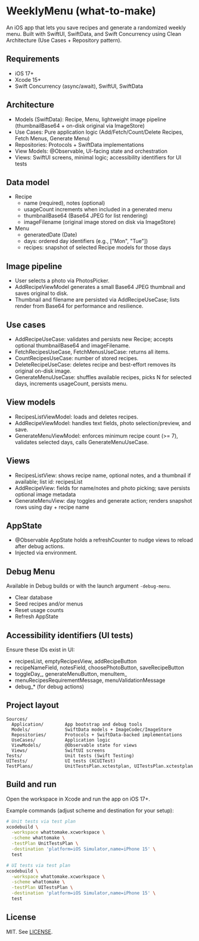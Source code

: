 # WeeklyMenu (what-to-make)

An iOS app that lets you save recipes and generate a randomized weekly menu. Built with SwiftUI, SwiftData, and Swift Concurrency using Clean Architecture (Use Cases + Repository pattern).

## Requirements
- iOS 17+
- Xcode 15+
- Swift Concurrency (async/await), SwiftUI, SwiftData

## Architecture
- Models (SwiftData): Recipe, Menu, lightweight image pipeline (thumbnailBase64 + on-disk original via ImageStore)
- Use Cases: Pure application logic (Add/Fetch/Count/Delete Recipes, Fetch Menus, Generate Menu)
- Repositories: Protocols + SwiftData implementations
- View Models: @Observable, UI-facing state and orchestration
- Views: SwiftUI screens, minimal logic; accessibility identifiers for UI tests

## Data model
- Recipe
  - name (required), notes (optional)
  - usageCount increments when included in a generated menu
  - thumbnailBase64 (Base64 JPEG for list rendering)
  - imageFilename (original image stored on disk via ImageStore)
- Menu
  - generatedDate (Date)
  - days: ordered day identifiers (e.g., ["Mon", "Tue"]) 
  - recipes: snapshot of selected Recipe models for those days

## Image pipeline
- User selects a photo via PhotosPicker.
- AddRecipeViewModel generates a small Base64 JPEG thumbnail and saves original to disk.
- Thumbnail and filename are persisted via AddRecipeUseCase; lists render from Base64 for performance and resilience.

## Use cases
- AddRecipeUseCase: validates and persists new Recipe; accepts optional thumbnailBase64 and imageFilename.
- FetchRecipesUseCase, FetchMenusUseCase: returns all items.
- CountRecipesUseCase: number of stored recipes.
- DeleteRecipeUseCase: deletes recipe and best-effort removes its original on-disk image.
- GenerateMenuUseCase: shuffles available recipes, picks N for selected days, increments usageCount, persists menu.

## View models
- RecipesListViewModel: loads and deletes recipes.
- AddRecipeViewModel: handles text fields, photo selection/preview, and save.
- GenerateMenuViewModel: enforces minimum recipe count (>= 7), validates selected days, calls GenerateMenuUseCase.

## Views
- RecipesListView: shows recipe name, optional notes, and a thumbnail if available; list id: recipesList
- AddRecipeView: fields for name/notes and photo picking; save persists optional image metadata
- GenerateMenuView: day toggles and generate action; renders snapshot rows using day + recipe name

## AppState
- @Observable AppState holds a refreshCounter to nudge views to reload after debug actions.
- Injected via environment.

## Debug Menu
Available in Debug builds or with the launch argument `-debug-menu`.
- Clear database
- Seed recipes and/or menus
- Reset usage counts
- Refresh AppState

## Accessibility identifiers (UI tests)
Ensure these IDs exist in UI:
- recipesList, emptyRecipesView, addRecipeButton
- recipeNameField, notesField, choosePhotoButton, saveRecipeButton
- toggleDay_<Day>, generateMenuButton, menuItem_<Day>
- menuRecipesRequirementMessage, menuValidationMessage
- debug_* (for debug actions)

## Project layout
```
Sources/
  Application/        App bootstrap and debug tools
  Models/             SwiftData models + ImageCodec/ImageStore
  Repositories/       Protocols + SwiftData-backed implementations
  UseCases/           Application logic
  ViewModels/         @Observable state for views
  Views/              SwiftUI screens
Tests/                Unit tests (Swift Testing)
UITests/              UI tests (XCUITest)
TestPlans/            UnitTestsPlan.xctestplan, UITestsPlan.xctestplan
```

## Build and run
Open the workspace in Xcode and run the app on iOS 17+.

Example commands (adjust scheme and destination for your setup):
```bash
# Unit tests via test plan
xcodebuild \
  -workspace whattomake.xcworkspace \
  -scheme whattomake \
  -testPlan UnitTestsPlan \
  -destination 'platform=iOS Simulator,name=iPhone 15' \
  test

# UI tests via test plan
xcodebuild \
  -workspace whattomake.xcworkspace \
  -scheme whattomake \
  -testPlan UITestsPlan \
  -destination 'platform=iOS Simulator,name=iPhone 15' \
  test
```

## License
MIT. See [LICENSE](LICENSE).
